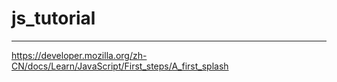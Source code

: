 # js_tutorial
-------
https://developer.mozilla.org/zh-CN/docs/Learn/JavaScript/First_steps/A_first_splash
